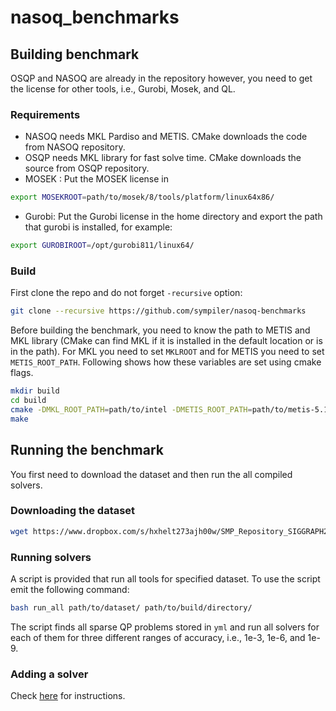 # nasoq_benchmarks


## Building benchmark
OSQP and NASOQ are already in the repository however, 
you need to get the license for other tools, i.e., Gurobi, 
Mosek, and QL. 

### Requirements
- NASOQ needs MKL Pardiso and METIS. CMake 
downloads the code from NASOQ repository.
- OSQP needs MKL library for fast solve time. CMake downloads 
the source from OSQP repository. 
- MOSEK : Put the MOSEK license in 
```bash
export MOSEKROOT=path/to/mosek/8/tools/platform/linux64x86/
```
- Gurobi: Put the Gurobi license in the home directory and 
export the path that gurobi is installed, for example:
```bash
export GUROBIROOT=/opt/gurobi811/linux64/
```

### Build
First clone the repo and do not forget ```-recursive``` option:
```bash
git clone --recursive https://github.com/sympiler/nasoq-benchmarks
```

Before building the benchmark, you need to know the path 
to METIS and MKL library (CMake can find MKL if it is 
installed in the default location or is in the path). For MKL 
you need to set `MKLROOT` and for METIS you need to set 
`METIS_ROOT_PATH`. Following shows how these variables are set using 
cmake flags.

```bash
mkdir build
cd build
cmake -DMKL_ROOT_PATH=path/to/intel -DMETIS_ROOT_PATH=path/to/metis-5.1.0/build/Linux-x86_64/ -DCMAKE_BUILD_TYPE=Release ..
make
```

## Running the benchmark
You first need to download the dataset and then run the all compiled 
solvers.

### Downloading the dataset
```bash
wget https://www.dropbox.com/s/hxhelt273ajh00w/SMP_Repository_SIGGRAPH20.tgz?dl=0 
```
### Running solvers
A script is provided that run all tools for specified dataset.
To use the script emit the following command:
```bash
bash run_all path/to/dataset/ path/to/build/directory/
```

The script finds all sparse QP problems stored in `yml`  and 
run all solvers for each of them for three different ranges of 
accuracy, i.e., 1e-3, 1e-6, and 1e-9. 

### Adding a solver
Check [here](https://nasoq.github.io/docs/repository/#adding-a-new-solver) for instructions. 

